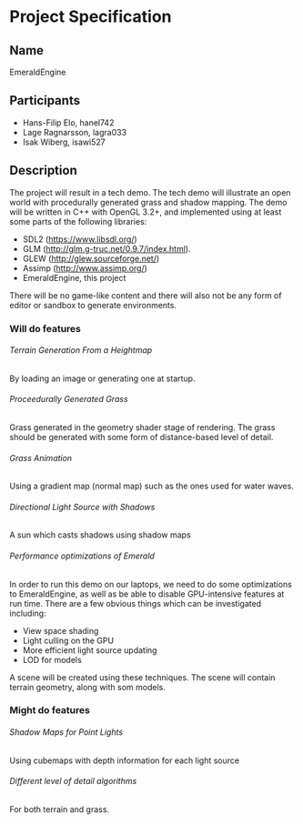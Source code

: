 # Project Specification

## Name
EmeraldEngine

## Participants

* Hans-Filip Elo, hanel742
* Lage Ragnarsson, lagra033
* Isak Wiberg, isawi527

## Description

The project will result in a tech demo. The tech demo will illustrate an open world with procedurally generated grass and shadow mapping. The demo will be written in C++ with OpenGL 3.2+, and implemented using at least some parts of the following libraries:

* SDL2 (https://www.libsdl.org/)
* GLM (http://glm.g-truc.net/0.9.7/index.html).
* GLEW (http://glew.sourceforge.net/)
* Assimp (http://www.assimp.org/)
* EmeraldEngine, this project

There will be no game-like content and there will also not be any form of editor or sandbox to generate environments.


### Will do features

###### Terrain Generation From a Heightmap
By loading an image or generating one at startup.
###### Proceedurally Generated Grass
Grass generated in the geometry shader stage of rendering. The grass should be generated with some form of distance-based level of detail.
###### Grass Animation
Using a gradient map (normal map) such as the ones used for water waves.
###### Directional Light Source with Shadows
A sun which casts shadows using shadow maps
###### Performance optimizations of Emerald
In order to run this demo on our laptops, we need to do some optimizations to EmeraldEngine, as well as be able to disable GPU-intensive features at run time. There are a few obvious things which can be investigated including:

* View space shading
* Light culling on the GPU
* More efficient light source updating
* LOD for models

A scene will be created using these techniques. The scene will contain terrain geometry, along with som models.

### Might do features

###### Shadow Maps for Point Lights
Using cubemaps with depth information for each light source

###### Different level of detail algorithms
For both terrain and grass.


